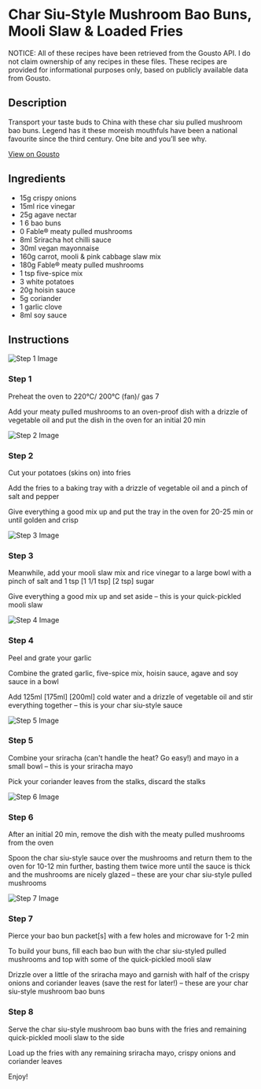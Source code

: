 # Char Siu-Style Mushroom Bao Buns, Mooli Slaw & Loaded Fries

NOTICE: All of these recipes have been retrieved from the Gousto API. I do not claim ownership of any recipes in these files. These recipes are provided for informational purposes only, based on publicly available data from Gousto.

## Description

Transport your taste buds to China with these char siu pulled mushroom bao buns. Legend has it these moreish mouthfuls have been a national favourite since the third century. One bite and you’ll see why.

[View on Gousto](https://www.gousto.co.uk/recipes/cookbook/char-siu-style-pulled-mushroom-bao-buns-with-mooli-slaw-loaded-fries)

## Ingredients

- 15g crispy onions
- 15ml rice vinegar
- 25g agave nectar
- 1 6 bao buns
- 0 Fable® meaty pulled mushrooms
- 8ml Sriracha hot chilli sauce
- 30ml vegan mayonnaise
- 160g carrot, mooli & pink cabbage slaw mix
- 180g Fable® meaty pulled mushrooms
- 1 tsp five-spice mix
- 3 white potatoes
- 20g hoisin sauce
- 5g coriander
- 1 garlic clove
- 8ml soy sauce

## Instructions

![Step 1 Image](https://production-media.gousto.co.uk/cms/recipe-step-image/step-1-1670922465689-x200.jpg)

### Step 1

Preheat the oven to 220°C/ 200°C (fan)/ gas 7

Add your meaty pulled mushrooms to an oven-proof dish with a drizzle of vegetable oil and put the dish in the oven for an initial 20 min

![Step 2 Image](https://production-media.gousto.co.uk/cms/recipe-step-image/step-2-1670922472467-x200.jpg)

### Step 2

Cut your potatoes (skins on) into fries

Add the fries to a baking tray with a drizzle of vegetable oil and a pinch of salt and pepper

Give everything a good mix up and put the tray in the oven for 20-25 min or until golden and crisp

![Step 3 Image](https://production-media.gousto.co.uk/cms/recipe-step-image/step-3-1670922480034-x200.jpg)

### Step 3

Meanwhile, add your mooli slaw mix and rice vinegar to a large bowl with a pinch of salt and 1 tsp <span class="text-purple">[1 1/1 tsp] </span><span class="text-danger">[2 tsp]</span> sugar

Give everything a good mix up and set aside – this is your quick-pickled mooli slaw

![Step 4 Image](https://production-media.gousto.co.uk/cms/recipe-step-image/step-4-1670922486459-x200.jpg)

### Step 4

Peel and grate your garlic

Combine the grated garlic, five-spice mix, hoisin sauce, agave and soy sauce in a bowl

Add 125ml <span class="text-purple">[175ml]</span> <span class="text-danger">[200ml]</span> cold water and a drizzle of vegetable oil and stir everything together – this is your char siu-style sauce

![Step 5 Image](https://production-media.gousto.co.uk/cms/recipe-step-image/step-5-1670922491670-x200.jpg)

### Step 5

Combine your sriracha (can't handle the heat? Go easy!) and mayo in a small bowl – this is your sriracha mayo

Pick your coriander leaves from the stalks, discard the stalks

![Step 6 Image](https://production-media.gousto.co.uk/cms/recipe-step-image/step-6-1670922501793-x200.jpg)

### Step 6

After an initial 20 min, remove the dish with the meaty pulled mushrooms from the oven

Spoon the char siu-style sauce over the mushrooms and return them to the oven for 10-12 min further, basting them twice more until the sauce is thick and the mushrooms are nicely glazed – these are your char siu-style pulled mushrooms

![Step 7 Image](https://production-media.gousto.co.uk/cms/recipe-step-image/step-7-1670922513866-x200.jpg)

### Step 7

Pierce your bao bun packet[s] with a few holes and microwave for 1-2 min

To build your buns, fill each bao bun with the char siu-styled pulled mushrooms and top with some of the quick-pickled mooli slaw

Drizzle over a little of the sriracha mayo and garnish with half of the crispy onions and coriander leaves (save the rest for later!) – these are your char siu-style mushroom bao buns

### Step 8

Serve the char siu-style mushroom bao buns with the fries and remaining quick-pickled mooli slaw to the side

Load up the fries with any remaining sriracha mayo, crispy onions and coriander leaves

Enjoy!

